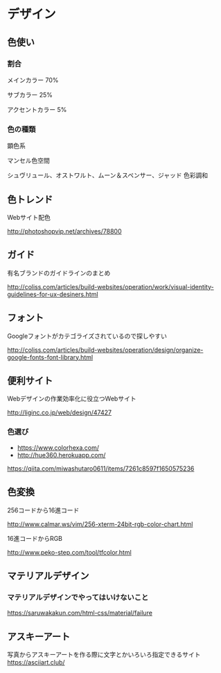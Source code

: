# デザイン

## 色使い

### 割合

メインカラー 70%

サブカラー 25%

アクセントカラー 5%


### 色の種類

顕色系

マンセル色空間

シュヴリュール、オストワルト、ムーン＆スペンサー、ジャッド 色彩調和


## 色トレンド

Webサイト配色

http://photoshopvip.net/archives/78800


## ガイド

有名ブランドのガイドラインのまとめ

http://coliss.com/articles/build-websites/operation/work/visual-identity-guidelines-for-ux-desiners.html


## フォント

Googleフォントがカテゴライズされているので探しやすい

http://coliss.com/articles/build-websites/operation/design/organize-google-fonts-font-library.html


## 便利サイト

Webデザインの作業効率化に役立つWebサイト

http://liginc.co.jp/web/design/47427

### 色選び

- https://www.colorhexa.com/
- http://hue360.herokuapp.com/


https://qiita.com/miwashutaro0611/items/7261c8597f1650575236

## 色変換

256コードから16進コード

http://www.calmar.ws/vim/256-xterm-24bit-rgb-color-chart.html


16進コードからRGB

http://www.peko-step.com/tool/tfcolor.html


## マテリアルデザイン

### マテリアルデザインでやってはいけないこと

https://saruwakakun.com/html-css/material/failure

## アスキーアート

写真からアスキーアートを作る際に文字とかいろいろ指定できるサイト
https://asciiart.club/

